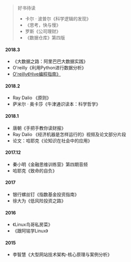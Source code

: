 
> 好书待读
>- 卡尔 · 波普尔《科学逻辑的发现》
>- 《思考，快与慢》
>- 罗斯《公司理财》
>- 《数据仓库》第四版

#### 2018.3
- 《大数据之路：阿里巴巴大数据实践》
- O'reilly《利用Python进行数据分析》
- [O'reilly《Hive编程指南》](https://github.com/huamingao/huamingao.github.io/tree/master/readingnotes/Hive%20Programing)

#### 2018.2
- Ray Dalio 《原则》 
- 萨米尔 · 奥卡莎《牛津通识读本：科学哲学》

#### 2018.1
- 唐朝《手把手教你读财报》
- Ray Dalio 《经济机器是怎样运行的》视频及论文部分片段
- 论文：哈耶克《论知识在社会中的应用》

#### 2017.12
- 秦小明《金融思维训练营》第四期音频
- 哈耶克《致命的自负》

#### 2017
- 银行螺丝钉《指数基金投资指南》
- 徐大为《低风险投资之路》

#### 2016
- 《Linux鸟哥私房菜》
- 《跟阿铭学Linux》

#### 2015
- 李智慧《大型网站技术架构-核心原理与案例分析》

